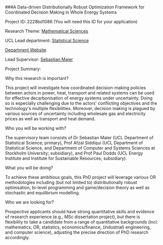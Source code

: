 ###A Data-driven Distributionally Robust Optimization Framework for Coordinated Decision Making in Whole Energy Systems

Project ID: 2228bd1086
(You will need this ID for your application)

Research Theme: [Mathematical Sciences](../themes/mathematical-sciences.md)

UCL Lead department: [Statistical Science](../departments/statistical-science.md)

[Department Website](https://www.ucl.ac.uk/statistics)

Lead Supervisor: [Sebastian Maier](https://iris.ucl.ac.uk/iris/browse/profile?upi=SMAIE19)

Project Summary:

Why this research is important?
 
 This project will investigate how coordinated decision-making policies between actors in power, heat, transport and related systems can be used for effective decarbonisation of energy systems under uncertainty. Doing so is especially challenging due to the actors' conflicting objectives and the technology's multiple flexibilities. Moreover, decision making is plagued by various sources of uncertainty including wholesale gas and electricity prices as well as transport and heat demand.
 
 Who you will be working with?
 
 The supervisory team consists of Dr Sebastian Maier (UCL Department of Statistical Science; primary), Prof Afzal Siddiqui (UCL Department of Statistical Science, and Department of Computer and Systems Sciences at Stockholm University; subsidiary), and Prof Paul Dodds (UCL Energy Institute and Institute for Sustainable Resources; subsidiary).
 
 What you will be doing?
 
 To achieve these ambitious goals, this PhD project will leverage various OR methodologies including (but not limited to) distributionally robust optimisation, bi-level programming and game/decision theory as well as stochastic and equilibrium modelling.
 
 Who we are looking for?
 
 Prospective applicants should have strong quantitative skills and evidence of research experience (e.g., MSc dissertation project), but there is flexibility to take a candidate from a range of quantitative backgrounds (incl. mathematics, OR, statistics, economics/finance, (industrial) engineering, and computer science), adjusting the precise direction of PhD research accordingly.
